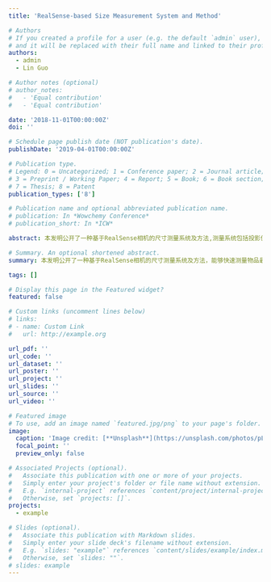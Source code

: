 ```yaml
---
title: 'RealSense-based Size Measurement System and Method'

# Authors
# If you created a profile for a user (e.g. the default `admin` user), write the username (folder name) here
# and it will be replaced with their full name and linked to their profile.
authors:
  - admin
  - Lin Guo

# Author notes (optional)
# author_notes:
#   - 'Equal contribution'
#   - 'Equal contribution'

date: '2018-11-01T00:00:00Z'
doi: ''

# Schedule page publish date (NOT publication's date).
publishDate: '2019-04-01T00:00:00Z'

# Publication type.
# Legend: 0 = Uncategorized; 1 = Conference paper; 2 = Journal article;
# 3 = Preprint / Working Paper; 4 = Report; 5 = Book; 6 = Book section;
# 7 = Thesis; 8 = Patent
publication_types: ['8']

# Publication name and optional abbreviated publication name.
# publication: In *Wowchemy Conference*
# publication_short: In *ICW*

abstract: 本发明公开了一种基于RealSense相机的尺寸测量系统及方法,测量系统包括投影仪、RealSense相机、数据处理模块和测量平台；RealSense相机和投影仪通过支架设置在测量平台上方,被测物品放置在测量平台上,投影仪在测量平台上投影出的标定图案,用于对RealSense相机进行位姿标定,RealSense相机采集测量平台上的被测物品图像,并发送给数据处理模块,数据处理模块求取被测物品的最小包装尺寸。本发明能够快速测量物品最小包装尺寸,适应更高速的流水作业,具有较高的测量精度。

# Summary. An optional shortened abstract.
summary: 本发明公开了一种基于RealSense相机的尺寸测量系统及方法，能够快速测量物品最小包装尺寸,适应更高速的流水作业,具有较高的测量精度。

tags: []

# Display this page in the Featured widget?
featured: false

# Custom links (uncomment lines below)
# links:
# - name: Custom Link
#   url: http://example.org

url_pdf: ''
url_code: ''
url_dataset: ''
url_poster: ''
url_project: ''
url_slides: ''
url_source: ''
url_video: ''

# Featured image
# To use, add an image named `featured.jpg/png` to your page's folder.
image:
  caption: 'Image credit: [**Unsplash**](https://unsplash.com/photos/pLCdAaMFLTE)'
  focal_point: ''
  preview_only: false

# Associated Projects (optional).
#   Associate this publication with one or more of your projects.
#   Simply enter your project's folder or file name without extension.
#   E.g. `internal-project` references `content/project/internal-project/index.md`.
#   Otherwise, set `projects: []`.
projects:
  - example

# Slides (optional).
#   Associate this publication with Markdown slides.
#   Simply enter your slide deck's filename without extension.
#   E.g. `slides: "example"` references `content/slides/example/index.md`.
#   Otherwise, set `slides: ""`.
# slides: example
---
```


<!-- {{% callout note %}}
Click the _Cite_ button above to demo the feature to enable visitors to import publication metadata into their reference management software.
{{% /callout %}}

{{% callout note %}}
Create your slides in Markdown - click the _Slides_ button to check out the example.
{{% /callout %}}

Supplementary notes can be added here, including [code, math, and images](https://wowchemy.com/docs/writing-markdown-latex/). -->
